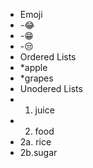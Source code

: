 + Emoji 
+ -😂
+ -😁
+ -😒
+ Ordered Lists
+ *apple
+ *grapes
+ Unodered Lists
+ 1. juice
+ 2. food
+ 2a. rice
+ 2b.sugar 
